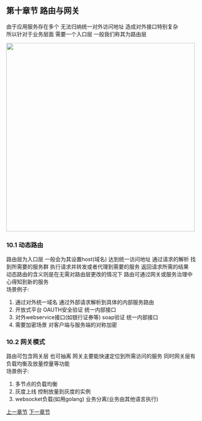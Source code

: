 ## 第十章节 路由与网关
由于应用服务存在多个 无法归纳统一对外访问地址 造成对外接口特别复杂   
所以针对于业务层面 需要一个入口层 一般我们称其为路由层

<img src="img/subject-10.jpeg" width="500"/>

### 10.1 动态路由
路由层为入口层 一般会为其设置host(域名) 达到统一访问地址 通过请求的解析 找到所需要的服务群 执行请求并转发或者代理到需要的服务 返回请求所需的结果  
动态路由的含义则是在无需对路由层更改的情况下 路由可通过网关或服务治理中心得知到新的服务  
场景例子:  
1) 通过对外统一域名 通过外部请求解析到具体的内部服务路由  
2) 开放式平台 OAUTH安全验证 统一内部接口  
3) 对外webservice接口(如银行证券等) soap验证 统一内部接口  
4) 需要加密场景 对客户端与服务端的对称加密  

### 10.2 网关模式
路由可包含网关层 也可抽离 网关主要能快速定位到所需访问的服务 同时网关层有负载均衡及放量控量等功能  
场景例子:  
1) 多节点的负载均衡
2) 灰度上线 控制放量到灰度的实例  
3) websocket负载(如用golang) 业务分离(业务由其他语言执行)  

 <a href="subject-9.md">上一章节</a>  <a href="subject-11.md">下一章节</a>


